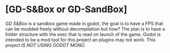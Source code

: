 # [GD-S&Box or GD-SandBox]

*GD S&Box* is a sandbox game made in godot, the goal is to have a FPS that can be modded freely without decompilation but how? The plan is to have a folder structure with the exec that is read on launch of the game. Godot is intended to be a mod tool for this project an plugins may not work. This project *IS NOT USING GODOT MONO.*
